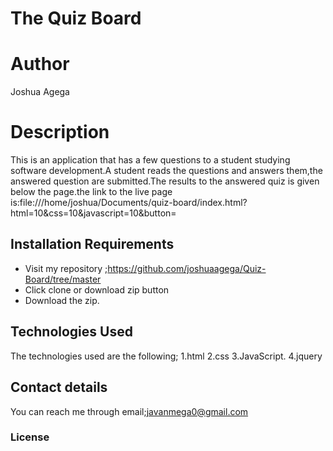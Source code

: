 # The Quiz Board
# Author
Joshua Agega 
# Description
This is an application that has a few questions to a student studying software development.A student reads the questions and answers them,the answered question are submitted.The results to the answered quiz is given below the page.the link to the live page is:file:///home/joshua/Documents/quiz-board/index.html?html=10&css=10&javascript=10&button=
## Installation Requirements
* Visit my repository ;https://github.com/joshuaagega/Quiz-Board/tree/master
* Click clone or download zip button
* Download the zip.
## Technologies Used
The technologies used are the following;
 1.html
 2.css
 3.JavaScript.
 4.jquery
## Contact details
You can reach me through email;javanmega0@gmail.com
### License

